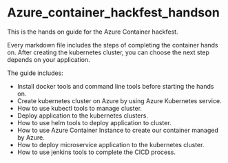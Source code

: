 # Azure_container_hackfest_handson

This is the hands on guide for the Azure Container hackfest.  

Every markdown file includes the steps of completing the container hands on. After creating the kubernetes cluster, you can choose the next step depends on your application.

The guide includes:  

* Install docker tools and command line tools before starting the hands on.
* Create kubernetes cluster on Azure by using Azure Kubernetes service.
* How to use kubectl tools to manage cluster.
* Deploy application to the kubernetes clusters.
* How to use helm tools to deploy application to cluster.
* How to use Azure Container Instance to create our container managed by Azure.
* How to deploy microservice application to the kubernetes cluster.
* How to use jenkins tools to complete the CICD process.
